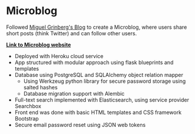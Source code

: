 # Microblog 

Followed [Miguel Grinberg's Blog](https://blog.miguelgrinberg.com/index) to create a Microblog, where users share short posts (think Twitter) and can follow other users.

[**Link to Microblog website**](https://philips-microblog.herokuapp.com/)

- Deployed with Heroku cloud service
- App structured with modular approach using flask blueprints and templates
- Database using PostgreSQL and SQLAlchemy object relation mapper
  - Using Werkzeug python library for secure password storage using salted hashes
  - Database migration support with Alembic 
- Full-text search implemented with Elasticsearch, using service provider Searchbox
- Front end was done with basic HTML templates and CSS framework Bootstrap
- Secure email password reset using JSON web tokens 
